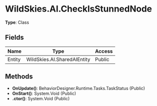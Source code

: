 ﻿# WildSkies.AI.CheckIsStunnedNode

**Type**: Class

## Fields

| Name | Type | Access |
|------|------|--------|
| Entity | WildSkies.AI.SharedAIEntity | Public |

## Methods

- **OnUpdate()**: BehaviorDesigner.Runtime.Tasks.TaskStatus (Public)
- **OnStart()**: System.Void (Public)
- **.ctor()**: System.Void (Public)

